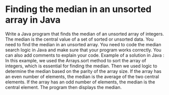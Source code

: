 # Finding the median in an unsorted array in Java
Write a Java program that finds the median of an unsorted array of integers. The median is the central value of a set of sorted or unsorted data. You need to find the median in an unsorted array.
You need to code the median search logic in Java and make sure that your program works correctly. You can also add comments to explain your code.
Example of a solution in Java :
In this example, we used the Arrays.sort method to sort the array of integers, which is essential for finding the median. Then we used logic to determine the median based on the parity of the array size. If the array has an even number of elements, the median is the average of the two central elements. If the array has an odd number of elements, the median is the central element. The program then displays the median.